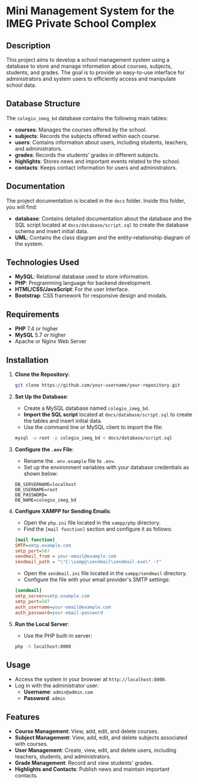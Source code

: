 
# Mini Management System for the IMEG Private School Complex

## Description

This project aims to develop a school management system using a database to store and manage information about courses, subjects, students, and grades. The goal is to provide an easy-to-use interface for administrators and system users to efficiently access and manipulate school data.

## Database Structure

The `colegio_imeg_bd` database contains the following main tables:

- **courses**: Manages the courses offered by the school.
- **subjects**: Records the subjects offered within each course.
- **users**: Contains information about users, including students, teachers, and administrators.
- **grades**: Records the students' grades in different subjects.
- **highlights**: Stores news and important events related to the school.
- **contacts**: Keeps contact information for users and administrators.

## Documentation

The project documentation is located in the `docs` folder. Inside this folder, you will find:

- **database**: Contains detailed documentation about the database and the SQL script located at `docs/database/script.sql` to create the database schema and insert initial data.
- **UML**: Contains the class diagram and the entity-relationship diagram of the system.

## Technologies Used

- **MySQL**: Relational database used to store information.
- **PHP**: Programming language for backend development.
- **HTML/CSS/JavaScript**: For the user interface.
- **Bootstrap**: CSS framework for responsive design and modals.

## Requirements

- **PHP** 7.4 or higher
- **MySQL** 5.7 or higher
- Apache or Nginx Web Server

## Installation

1. **Clone the Repository**:
   ```bash
   git clone https://github.com/your-username/your-repository.git
   ```

2. **Set Up the Database**:
   - Create a MySQL database named `colegio_imeg_bd`.
   - **Import the SQL script** located at `docs/database/script.sql` to create the tables and insert initial data.
   - Use the command line or MySQL client to import the file:
   ```bash
   mysql -u root -p colegio_imeg_bd < docs/database/script.sql
   ```

3. **Configure the `.env` File**:
   - Rename the `.env.example` file to `.env`.
   - Set up the environment variables with your database credentials as shown below:

   ```env
   DB_SERVERNAME=localhost
   DB_USERNAME=root
   DB_PASSWORD=
   DB_NAME=colegio_imeg_bd
   ```

4. **Configure XAMPP for Sending Emails**:
   - Open the `php.ini` file located in the `xampp/php` directory.
   - Find the `[mail function]` section and configure it as follows:
   ```ini
   [mail function]
   SMTP=smtp.example.com
   smtp_port=587
   sendmail_from = your-email@example.com
   sendmail_path = "\"C:\xampp\sendmail\sendmail.exe\" -t"
   ```
   - Open the `sendmail.ini` file located in the `xampp/sendmail` directory.
   - Configure the file with your email provider's SMTP settings:
   ```ini
   [sendmail]
   smtp_server=smtp.example.com
   smtp_port=587
   auth_username=your-email@example.com
   auth_password=your-email-password
   ```

5. **Run the Local Server**:
   - Use the PHP built-in server:
   ```bash
   php -S localhost:8000
   ```

## Usage

- Access the system in your browser at `http://localhost:8000`.
- Log in with the administrator user:
  - **Username**: `admin@admin.com`
  - **Password**: `admin`

## Features

- **Course Management**: View, add, edit, and delete courses.
- **Subject Management**: View, add, edit, and delete subjects associated with courses.
- **User Management**: Create, view, edit, and delete users, including teachers, students, and administrators.
- **Grade Management**: Record and view students' grades.
- **Highlights and Contacts**: Publish news and maintain important contacts.

